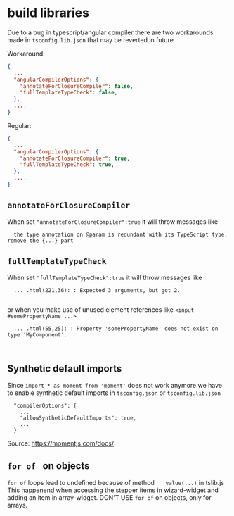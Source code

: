 # build libraries

Due to a bug in typescript/angular compiler there are two 
workarounds made in `tsconfig.lib.json` that may be reverted in future

Workaround:
```json
{
  ...
  "angularCompilerOptions": {
    "annotateForClosureCompiler": false,
    "fullTemplateTypeCheck": false,
  },
  ...
}
```

Regular:
```json
{
  ...
  "angularCompilerOptions": {
    "annotateForClosureCompiler": true,
    "fullTemplateTypeCheck": true,
  },
  ...
}
```



## `annotateForClosureCompiler`

When set `"annotateForClosureCompiler":true` it will throw messages like 
```
  the type annotation on @param is redundant with its TypeScript type, remove the {...} part

```

## `fullTemplateTypeCheck`

When set `"fullTemplateTypeCheck":true` it will throw messages like 
```
  ... .html(221,36): : Expected 3 arguments, but got 2.
  
```
or when you make use of unused element references like `<input #somePropertyName ...>`
```
  ... .html(55,25): : Property 'somePropertyName' does not exist on type 'MyComponent'.

  
```


## Synthetic default imports


Since `import * as moment from 'moment'` does not work anymore
we have to enable synthetic default imports in `tsconfig.json` or `tsconfig.lib.json`

```
  "compilerOptions": {
    ...
    "allowSyntheticDefaultImports": true,
    ...
  }
```


Source: https://momentjs.com/docs/


## `for of ` on objects 
`for of` loops lead to undefined because of method `___value(...)` in tslib.js
This happenend when accessing the stepper items in wizard-widget and adding an item in array-widget.
DON'T USE `for of` on objects, only for arrays.

